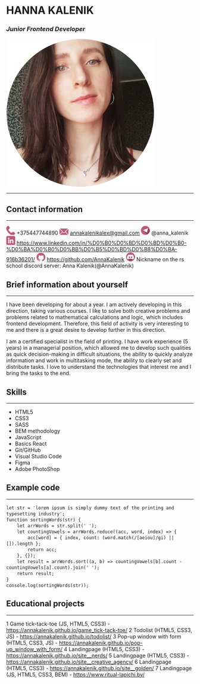 # HANNA KALENIK
### _Junior Frontend Developer_
![My photo](/images/photo_3.png)
___
## Contact information
___
![Phone](/images/phone.png) +375447744890
![Email](/images/email.png) annakalenikalex@gmail.com
![Telegram](/images/telegram.png) @anna_kalenik
![Linkedin](/images/linkedin.png) https://www.linkedin.com/in/%D0%B0%D0%BD%D0%BD%D0%B0-%D0%BA%D0%B0%D0%BB%D0%B5%D0%BD%D0%B8%D0%BA-916b36201/
![Github](/images/github.png) https://github.com/AnnaKalenik
![Discord](/images/discord.png) Nickname on the rs school discord server: Anna Kalenik(@AnnaKalenik)
## Brief information about yourself
___
I have been developing for about a year. I am actively developing in this direction, taking various courses. I like to solve both creative problems and problems related to mathematical calculations and logic, which includes frontend development. Therefore, this field of activity is very interesting to me and there is a great desire to develop further in this direction.

I am a certified specialist in the field of printing. I have work experience (5 years) in a managerial position, which allowed me to develop such qualities as quick decision-making in difficult situations, the ability to quickly
analyze information and work in multitasking mode, the ability to clearly set and distribute tasks. I love to understand the technologies that interest me and I bring the tasks to the end.
## Skills
___
* HTML5
* CSS3
* SASS
* BEM methodology
* JavaScript
* Basics React
* Git/GitHub
* Visual Studio Code
* Figma
* Adobe PhotoShop

## Example code
___
```
let str = 'lorem ipsum is simply dummy text of the printing and typesetting industry';
function sortingWords(str) {
    let arrWords = str.split(' ');
    let countingVowels = arrWords.reduce((acc, word, index) => {
        acc[word] = { index, count: (word.match(/[aeiou]/gi) || []).length };
        return acc;
    }, {});
    let result = arrWords.sort((a, b) => countingVowels[b].count - countingVowels[a].count).join(' ');
    return result;
}
console.log(sortingWords(str));
```
## Educational projects
___
1 Game tick-tack-toe (JS, HTML5, CSS3) -https://annakalenik.github.io/game_tick-tack-toe/
2 Todolist (HTML5, CSS3, JS) - https://annakalenik.github.io/todolist/
3 Pop-up window with form (HTML5, CSS3, JS) - https://annakalenik.github.io/pop-up_window_with_form/
4 Landingpage (HTML5, CSS3) - https://annakalenik.github.io/site__nerds/
5 Landingpage (HTML5, CSS3) - https://annakalenik.github.io/site__creative_agency/
6 Landingpage (HTML5, CSS3) - https://annakalenik.github.io/site__golden/
7 Landingpage (JS, HTML5, CSS3, BEM) - https://www.ritual-lapichi.by/